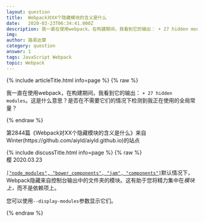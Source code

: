 ```yaml
---
layout: question
title:  Webpack对XX个隐藏模块的含义是什么
date:   2020-03-23T06:34:41.000Z
description: 我一直在使用webpack，在构建期间，我看到它的输出： + 27 hidden modules。这是什么意思？是否在不需要它们的情况下检测到我正在使用...
img: 
author: 路易达蒙
category: question
answer: 1
tags: JavaScript Webpack
topic: Webpack
---
```

<div class="article-root">
  <div class="article">
    {% include articleTitle.html info=page %}
    {% raw %}
    <div class="article-content"><p><font style="vertical-align: inherit;"><font style="vertical-align: inherit;">我一直在使用webpack，在构建期间，我看到它的输出：
 </font></font><code>+ 27 hidden modules</code><font style="vertical-align: inherit;"><font style="vertical-align: inherit;">。</font><font style="vertical-align: inherit;">这是什么意思？</font><font style="vertical-align: inherit;">是否在不需要它们的情况下检测到我正在使用的全局常量？</font></font></p></div>
    {% endraw %}
  </div>
  <p class="winter_mark">第2844篇《Webpack对XX个隐藏模块的含义是什么》来自Winter(https://github.com/aiyld/aiyld.github.io)的站点</p>
  <div class="discuss-wrapper">
    {% include discussTitle.html info=page %}
    {% raw %}
    <div class="discuss-list">
    <div class="discuss-item">
        <div class="discuss-parent">
          <div class="discuss-meta">
            <span class="discuss-user">樱</span>
            <span class="discuss-time">2020.03.23</span>
          </div>
          <div class="discuss-comment"><p><font style="vertical-align: inherit;"></font><a href="https://github.com/webpack/webpack/commit/992231a1c82f698d37f8b619f59a78099db2293e"><code>["node_modules", "bower_components", "jam", "components"]</code></a><font style="vertical-align: inherit;"><font style="vertical-align: inherit;">默认情况下，</font><font style="vertical-align: inherit;">Webpack隐藏来自</font><font style="vertical-align: inherit;">控制台输出中的</font><font style="vertical-align: inherit;">文件夹的模块</font><font style="vertical-align: inherit;">。</font><font style="vertical-align: inherit;">这有助于您将精力集中在</font></font><em><font style="vertical-align: inherit;"><font style="vertical-align: inherit;">模块上，</font></font></em><font style="vertical-align: inherit;"><font style="vertical-align: inherit;">而不是依赖项上。</font></font></p>

<p><font style="vertical-align: inherit;"><font style="vertical-align: inherit;">您可以使用</font></font><code>--display-modules</code><font style="vertical-align: inherit;"><font style="vertical-align: inherit;">参数</font><font style="vertical-align: inherit;">显示它们</font><font style="vertical-align: inherit;">。</font></font></p></div>
        </div></div>
    </div>
    {% endraw %}
  </div>
<div>
